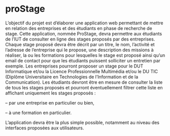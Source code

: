 # proStage
L’objectif du projet est d’élaborer une application web permettant de mettre en relation des entreprises et des étudiants en phase de recherche de stage.
Cette application, nommée ProStage, devra permettre aux étudiants de l’IUT de consulter en ligne des stages proposés par des entreprises. Chaque stage proposé devra être décrit par un titre, le nom, l’activité et l’adresse de l’entreprise qui le propose, une description des missions à réaliser, la ou les formations pour lesquelles le stage est proposé ainsi qu’un email de contact pour que les étudiants puissent solliciter un entretien par exemple. Les entreprises pourront proposer un stage pour le DUT Informatique et/ou la Licence Professionnelle Multimédia et/ou le DU TIC (Diplôme Universitaire en Technologies de l’Information et de la Communication).
Les étudiants devront être en mesure de consulter la liste de tous les stages proposés et pourront éventuellement filtrer cette liste en affichant uniquement les stages proposés : 
  
  – par une entreprise en particulier ou bien,
  
  – à une formation en particulier.
  
L’application devra être la plus simple possible, notamment au niveau des interfaces proposées aux utilisateurs.

